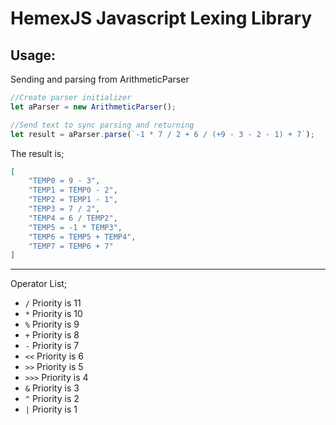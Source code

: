# HemexJS Javascript Lexing Library

## Usage:


Sending and parsing from ArithmeticParser
```javascript
//Create parser initializer
let aParser = new ArithmeticParser();

//Send text to sync parsing and returning
let result = aParser.parse(`-1 * 7 / 2 + 6 / (+9 - 3 - 2 - 1) + 7`);
```
The result is;
```json
[
    "TEMP0 = 9 - 3",
    "TEMP1 = TEMP0 - 2",
    "TEMP2 = TEMP1 - 1",
    "TEMP3 = 7 / 2",
    "TEMP4 = 6 / TEMP2",
    "TEMP5 = -1 * TEMP3",
    "TEMP6 = TEMP5 + TEMP4",
    "TEMP7 = TEMP6 + 7"
]
```
---------
Operator List;

- `/` Priority is 11
- `*` Priority is 10
- `%` Priority is 9
- `+` Priority is 8
- `-` Priority is 7
- `<<` Priority is 6
- `>>` Priority is 5
- `>>>` Priority is 4
- `&` Priority is 3
- `^` Priority is 2
- `|` Priority is 1
